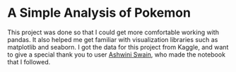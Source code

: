 # A Simple Analysis of Pokemon

This project was done so that I could get more comfortable working with pandas. It also helped me get familiar with visualization libraries such as matplotlib and seaborn. I got the data for this project from Kaggle, and want to give a special thank you to user [Ashwini Swain](https://www.kaggle.com/ash316), who made the notebook that I followed. 
